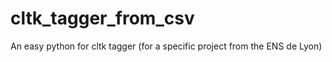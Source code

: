 # cltk_tagger_from_csv
An easy python for cltk tagger (for a specific project from the ENS de Lyon)
